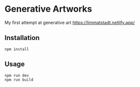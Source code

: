 # Generative Artworks

My first attempt at generative art https://limmatstadt.netlify.app/

## Installation

```
npm install
```

## Usage

```
npm run dev
npm run build
```

